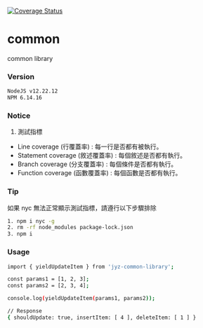 [![Coverage Status](https://coveralls.io/repos/github/jiaYuan0615/common/badge.svg?branch=main)](https://coveralls.io/github/jiaYuan0615/common?branch=main)

# common

common library

### Version

```bash
NodeJS v12.22.12
NPM 6.14.16
```

### Notice

1. 測試指標

- Line coverage (行覆蓋率) : 每一行是否都有被執行。
- Statement coverage (敘述覆蓋率) : 每個敘述是否都有執行。
- Branch coverage (分支覆蓋率) : 每個條件是否都有執行。
- Function coverage (函數覆蓋率) : 每個函數是否都有執行。

### Tip

如果 nyc 無法正常顯示測試指標，請遵行以下步驟排除

```bash
1. npm i nyc -g
2. rm -rf node_modules package-lock.json
3. npm i
```

### Usage

```bash
import { yieldUpdateItem } from 'jyz-common-library';

const params1 = [1, 2, 3];
const params2 = [2, 3, 4];

console.log(yieldUpdateItem(params1, params2));

// Response
{ shouldUpdate: true, insertItem: [ 4 ], deleteItem: [ 1 ] }
```
